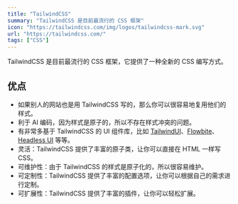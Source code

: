 ```yaml
---
title: "TailwindCSS"
summary: "TailwindCSS 是目前最流行的 CSS 框架"
icon: "https://tailwindcss.com/img/logos/tailwindcss-mark.svg"
url: "https://tailwindcss.com/"
tags: ["CSS"]
---
```


TailwindCSS 是目前最流行的 CSS 框架，它提供了一种全新的 CSS 编写方式。

## 优点

- 如果别人的网站也是用 TailwindCSS 写的，那么你可以很容易地复用他们的样式。
- 利于 AI 编码，因为样式是原子的，所以不存在样式冲突的问题。
- 有非常多基于 TailwindCSS 的 UI 组件库，比如 [TailwindUI](https://tailwindui.com/)、[Flowbite](https://flowbite.com/)、[Headless UI](https://headlessui.com/) 等等。
- 灵活：TailwindCSS 提供了丰富的原子类，让你可以直接在 HTML 一样写 CSS。
- 可维护性：由于 TailwindCSS 的样式是原子化的，所以很容易维护。
- 可定制性：TailwindCSS 提供了丰富的配置选项，让你可以根据自己的需求进行定制。
- 可扩展性：TailwindCSS 提供了丰富的插件，让你可以轻松扩展。
